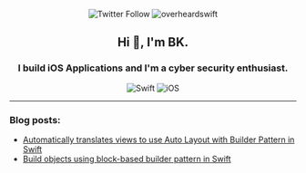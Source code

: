 <p align="center">
  <img src="https://img.shields.io/twitter/follow/overheardswift?style=social" alt="Twitter Follow">
  <img src="https://komarev.com/ghpvc/?username=overheardswift&label=Profile%20views&color=0e75b6&style=flat" alt="overheardswift">
</p>
<h2 align="center">Hi 👋, I'm BK.</h2>
<h3 align="center">I build iOS Applications and I'm a cyber security enthusiast.</h3>   
<p align="center">
    <img src="https://img.shields.io/badge/swift-F54A2A?style=for-the-badge&logo=swift&logoColor=white" alt="Swift">
    <img src="https://img.shields.io/badge/iOS-12100E?style=for-the-badge&logo=apple&logoColor=white" alt="iOS">
</p>
<hr/>

### Blog posts:

<!-- BLOG-POST-LIST:START -->
- [Automatically translates views to use Auto Layout with Builder Pattern in Swift](https://medium.com/@overheardswift/automatically-translates-views-to-use-auto-layout-with-builder-pattern-b9b61fae9b1a?source=rss-5f85a62d81fb------2)
- [Build objects using block-based builder pattern in Swift](https://medium.com/@overheardswift/build-objects-using-block-based-builder-pattern-in-swift-a8cbf641d0e6?source=rss-5f85a62d81fb------2)
<!-- BLOG-POST-LIST:END -->
